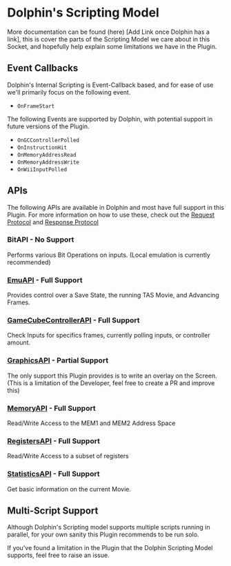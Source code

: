 # Dolphin's Scripting Model

More documentation can be found (here) [Add Link once Dolphin has a link], this is cover the parts of the
Scripting Model we care about in this Socket, and hopefully help explain some limitations we have in the Plugin.

## Event Callbacks

Dolphin's Internal Scripting is Event-Callback based, and for ease of use we'll
primarily focus on the following event.

- `OnFrameStart`

The following Events are supported by Dolphin, with potential support in future versions of the Plugin.    

- `OnGCControllerPolled`
- `OnInstructionHit`
- `OnMemoryAddressRead`
- `OnMemoryAddressWrite`
- `OnWiiInputPolled`

## APIs

The following APIs are available in Dolphin and most have full support in this Plugin. For more information on how to use
these, check out the [Request Protocol](./request/socket_request.md) and [Response Protocol](./response/socket_response.md)

### BitAPI - No Support

Performs various Bit Operations on inputs. (Local emulation is currently recommended)

### [EmuAPI](./request/emu_api_request.md) - Full Support

Provides control over a Save State, the running TAS Movie, and Advancing Frames.

### [GameCubeControllerAPI](./request/gamecube_controller_api_request.md) - Full Support

Check Inputs for specifics frames, currently polling inputs, or controller amount.

### [GraphicsAPI](./request/graphics_api_request.md) - Partial Support

The only support this Plugin provides is to write an overlay on the Screen. 
(This is a limitation of the Developer, feel free to create a PR and improve this)

### [MemoryAPI](./request/memory_api_request.md) - Full Support

Read/Write Access to the MEM1 and MEM2 Address Space

### [RegistersAPI](./request/registers_api_request.md) - Full Support

Read/Write Access to a subset of registers

### [StatisticsAPI](./request/statistics_api_request.md) - Full Support

Get basic information on the current Movie.

## Multi-Script Support

Although Dolphin's Scripting model supports multiple scripts running in parallel, for your own sanity this
Plugin recommends to be run solo.

If you've found a limitation in the Plugin that the Dolphin Scripting Model supports, feel free to raise an issue.  